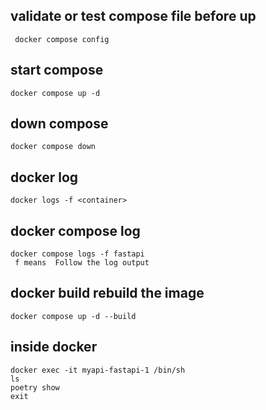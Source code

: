 ## validate or test compose file before up

```
 docker compose config
```

## start compose

```
docker compose up -d
```

## down compose

```
docker compose down
```

## docker log

```
docker logs -f <container>
```

## docker compose log

```
docker compose logs -f fastapi
 f means  Follow the log output
```

## docker build rebuild the image

```
docker compose up -d --build
```

## inside docker

```
docker exec -it myapi-fastapi-1 /bin/sh
ls
poetry show
exit
```
